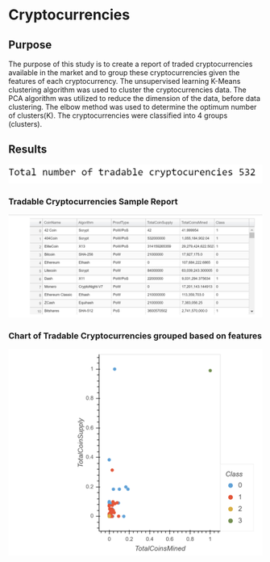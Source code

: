 
# Cryptocurrencies 

## Purpose 
   The purpose of this study is to create a report of traded cryptocurrencies available in the market and to group these cryptocurrencies given the features of each cryptocurrency. The unsupervised learning K-Means clustering algorithm was used to cluster the cryptocurrencies data. The PCA algorithm was utilized to  reduce the dimension of the data, before data clustering. The elbow method was used to determine the optimum number of clusters(K). The cryptocurrencies were classified into 4 groups (clusters).
  
## Results

![alt tag](https://github.com/fmgribbon/Cryptocurrencies/blob/main/charts/total_tradable_cryptocurrencies.PNG)

### Tradable Cryptocurrencies Sample Report

![alt tag](https://github.com/fmgribbon/Cryptocurrencies/blob/main/charts/Crypto_clustering_sample_table.PNG)

### Chart of Tradable Cryptocurrencies grouped based on features

![alt tag](https://github.com/fmgribbon/Cryptocurrencies/blob/main/charts/Crypto_clustering_scatter_chart.PNG)
